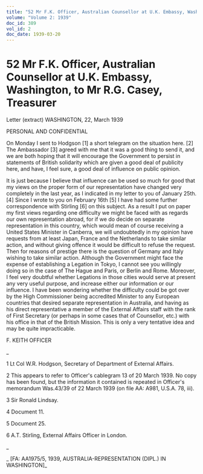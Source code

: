 ```yaml
---
title: "52 Mr F.K. Officer, Australian Counsellor at U.K. Embassy, Washington, to Mr R.G. Casey, Treasurer"
volume: "Volume 2: 1939"
doc_id: 389
vol_id: 2
doc_date: 1939-03-20
---
```


# 52 Mr F.K. Officer, Australian Counsellor at U.K. Embassy, Washington, to Mr R.G. Casey, Treasurer

Letter (extract) WASHINGTON, 22, March 1939

PERSONAL AND CONFIDENTIAL

On Monday I sent to Hodgson [1] a short telegram on the situation here. [2] The Ambassador [3] agreed with me that it was a good thing to send it, and we are both hoping that it will encourage the Government to persist in statements of British solidarity which are given a good deal of publicity here, and have, I feel sure, a good deal of influence on public opinion.

It is just because I believe that influence can be used so much for good that my views on the proper form of our representation have changed very completely in the last year, as I indicated in my letter to you of January 25th. [4] Since I wrote to you on February 16th [5] I have had some further correspondence with Stirling [6] on this subject. As a result I put on paper my first views regarding one difficulty we might be faced with as regards our own representation abroad, for if we do decide on separate representation in this country, which would mean of course receiving a United States Minister in Canberra, we will undoubtedly in my opinion have requests from at least Japan, France and the Netherlands to take similar action, and without giving offence it would be difficult to refuse the request. Then for reasons of prestige there is the question of Germany and Italy wishing to take similar action. Although the Government might face the expense of establishing a Legation in Tokyo, I cannot see you willingly doing so in the case of The Hague and Paris, or Berlin and Rome. Moreover, I feel very doubtful whether Legations in those cities would serve at present any very useful purpose, and increase either our information or our influence. I have been wondering whether the difficulty could be got over by the High Commissioner being accredited Minister to any European countries that desired separate representation in Australia, and having as his direct representative a member of the External Affairs staff with the rank of First Secretary (or perhaps in some cases that of Counsellor, etc.) with his office in that of the British Mission. This is only a very tentative idea and may be quite impracticable.

F. KEITH OFFICER

_

1 Lt Col W.R. Hodgson, Secretary of Department of External Affairs.

2 This appears to refer to Officer's cablegram 13 of 20 March 1939. No copy has been found, but the information it contained is repeated in Officer's memorandum Was.43/39 of 22 March 1939 (on file AA: A981, U.S.A. 78, iii).

3 Sir Ronald Lindsay.

4 Document 11.

5 Document 25.

6 A.T. Stirling, External Affairs Officer in London.

_

_ [FA: AA1975/5, 1939, AUSTRALIA-REPRESENTATION (DIPL.) IN WASHINGTON]_
